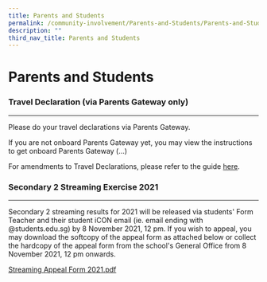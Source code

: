 ```yaml
---
title: Parents and Students
permalink: /community-involvement/Parents-and-Students/Parents-and-Students/permalink/
description: ""
third_nav_title: Parents and Students
---
```

Parents and Students
====================

### Travel Declaration (via Parents Gateway only)
---------------------------------------------

Please do your travel declarations via Parents Gateway.  
  
If you are not onboard Parents Gateway yet, you may view the instructions to get onboard Parents Gateway (...)

For amendments to Travel Declarations, please refer to the guide [here](/files/Amending%20Travel%20Declarations%20on%20PG.pdf).

### Secondary 2 Streaming Exercise 2021
-----------------------------------

Secondary 2 streaming results for 2021 will be released via students' Form Teacher and their student iCON email (ie. email ending with @students.edu.sg) by 8 November 2021, 12 pm. If you wish to appeal, you may download the softcopy of the appeal form as attached below or collect the hardcopy of the appeal form from the school's General Office from 8 November 2021, 12 pm onwards.

[Streaming Appeal Form 2021.pdf](/files/Streaming%20Appeal%20Form%202021.pdf)